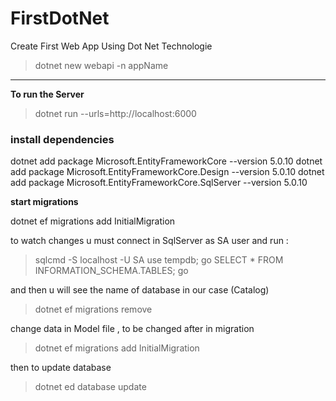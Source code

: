 # FirstDotNet
Create First Web App Using Dot Net Technologie

>dotnet new webapi -n appName

---

**To run the Server**

>dotnet run --urls=http://localhost:6000

### install dependencies

dotnet add package Microsoft.EntityFrameworkCore --version 5.0.10
dotnet add package Microsoft.EntityFrameworkCore.Design --version 5.0.10
dotnet add package Microsoft.EntityFrameworkCore.SqlServer --version 5.0.10


**start migrations**

dotnet ef migrations add InitialMigration

to watch changes u must connect in SqlServer as SA user and run :

>sqlcmd -S localhost -U SA
>use tempdb;
>go
>SELECT * FROM INFORMATION_SCHEMA.TABLES;
>go

and then u will see the name of database in our case (Catalog)

>dotnet ef migrations remove

change data in Model file , to be changed after in migration

>dotnet ef migrations add InitialMigration

then to update database

>dotnet ed database update
